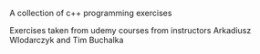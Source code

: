
A collection of c++ programming exercises


Exercises taken from udemy courses from instructors Arkadiusz Wlodarczyk and Tim Buchalka
